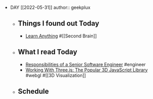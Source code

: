 - DAY [[2022-05-31]]
  author:: geekplux
	- ## Things I found out Today
		- [Learn Anything](https://wiki.nikiv.dev) #[[Second Brain]]
	- ## What I read Today
		- [Responsibilities of a Senior Software Engineer](https://medium.com/@be-ja/responsibilities-of-a-senior-software-engineer-e30d3989610) #engineer
		- [Working With Three.js: The Popular 3D JavaScript Library](https://betterprogramming.pub/working-with-three-js-the-popular-3d-javascript-library-bd2e9b03c95a) #webgl #[[3D Visualization]]
	- ## Schedule